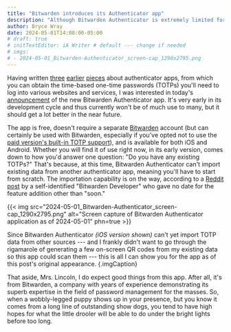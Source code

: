 ```yaml
---
title: "Bitwarden introduces its Authenticator app"
description: "Although Bitwarden Authenticator is extremely limited for now, its pedigree is awfully impressive."
author: Bryce Wray
date: 2024-05-01T14:08:00-05:00
# draft: true
# initTextEditor: iA Writer # default --- change if needed
# imgs:
# - 2024-05-01_Bitwarden-Authenticator_screen-cap_1290x2795.png
---
```


Having written [three](/posts/2021/09/taming-time-based-one-time-passwords-totps/) [earlier](/posts/2023/07/from-raivo-otp-to-2fas/) [pieces](/posts/2024/03/ente-auth-for-totps/) about authenticator apps, from which you can obtain the time-based one-time passwords (TOTPs) you'll need to log into various websites and services, I was interested in today's [announcement](https://bitwarden.com/blog/bitwarden-just-launched-a-new-authenticator-app-heres-what-it-means-to-users/) of the new Bitwarden Authenticator app. It's very early in its development cycle and thus currently won't be of much use to many, but it should get a lot better in the near future.

<!--more-->

The app is free, doesn't require a separate [Bitwarden](https://bitwarden.com) account (but can certainly be used with Bitwarden, especially if you've opted not to use the [paid version's built-in TOTP support](https://bitwarden.com/help/integrated-authenticator/)), and is available for both iOS and Android. Whether you will find it of use right now, in its early version, comes down to how you'd answer one question: "Do you have any existing TOTPs?" That's because, at this time, Bitwarden Authenticator can't import existing data from another authenticator app, meaning you'll have to start from scratch. The importation capability is on the way, according to a [Reddit post](https://www.reddit.com/r/Bitwarden/comments/1chob6h/comment/l23u9ev/) by a self-identified "Bitwarden Developer" who gave no date for the feature addition other than "soon."

{{< img src="2024-05-01_Bitwarden-Authenticator_screen-cap_1290x2795.png" alt="Screen capture of Bitwarden Authenticator application as of 2024-05-01" phn=true >}}

Since Bitwarden Authenticator *(iOS version shown)* can't yet import TOTP data from other sources --- and I frankly didn't want to go through the rigamarole of generating a few on-screen QR codes from my existing data so this app could scan them --- this is all I can show you for the app as of this post's original appearance.
{.imgCaption}

That aside, Mrs. Lincoln, I do expect good things from this app. After all, it's from Bitwarden, a company with years of experience demonstrating its superb expertise in the field of password management for the masses. So, when a wobbly-legged puppy shows up in your presence, but you know it comes from a long line of outstanding show dogs, you tend to have high hopes for what the little drooler will be able to do under the bright lights before too long.

